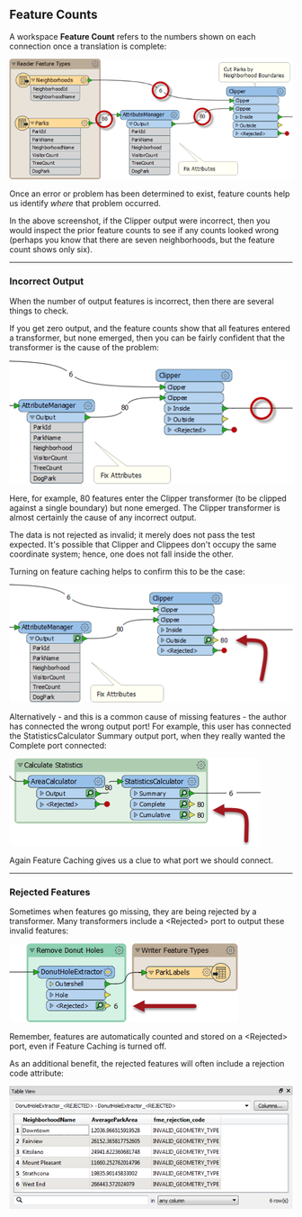 ## Feature Counts ##
A workspace **Feature Count** refers to the numbers shown on each connection once a translation is complete:

![](./Images/Img5.050.FeatureCounts.png)

Once an error or problem has been determined to exist, feature counts help us identify *where* that problem occurred.

In the above screenshot, if the Clipper output were incorrect, then you would inspect the prior feature counts to see if any counts looked wrong (perhaps you know that there are seven neighborhoods, but the feature count shows only six).

---

### Incorrect Output ###

When the number of output features is incorrect, then there are several things to check.

If you get zero output, and the feature counts show that all features entered a transformer, but none emerged, then you can be fairly confident that the transformer is the cause of the problem:

![](./Images/Img5.051.FeatureCountNoFeatures.png)

Here, for example, 80 features enter the Clipper transformer (to be clipped against a single boundary) but none emerged. The Clipper transformer is almost certainly the cause of any incorrect output.

The data is not rejected as invalid; it merely does not pass the test expected. It's possible that Clipper and Clippees don't occupy the same coordinate system; hence, one does not fall inside the other.

Turning on feature caching helps to confirm this to be the case:

![](./Images/Img5.051b.FeatureCountNoFeaturesCached.png)

Alternatively - and this is a common cause of missing features - the author has connected the wrong output port! For example, this user has connected the StatisticsCalculator Summary output port, when they really wanted the Complete port connected:

![](./Images/Img5.052.MissingFeaturesStatsCalc.png)

Again Feature Caching gives us a clue to what port we should connect.

---

### Rejected Features ###

Sometimes when features go missing, they are being rejected by a transformer. Many transformers include a &lt;Rejected&gt; port to output these invalid features:

![](./Images/Img5.053.RejectedPort.png)

Remember, features are automatically counted and stored on a &lt;Rejected&gt; port, even if Feature Caching is turned off.

As an additional benefit, the rejected features will often include a rejection code attribute:

![](./Images/Img5.054.RejectedCause.png)
